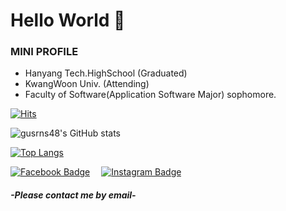 # Hello World 👋

### MINI PROFILE
- Hanyang Tech.HighSchool (Graduated)
- KwangWoon Univ. (Attending)
- Faculty of Software(Application Software Major) sophomore.
<!--
**gusrns48/gusrns48** is a ✨ _special_ ✨ repository because its `README.md` (this file) appears on your GitHub profile.

Here are some ideas to get you started:

- 🔭 I’m currently working on ...
- 🌱 I’m currently learning ...
- 👯 I’m looking to collaborate on ...
- 🤔 I’m looking for help with ...
- 💬 Ask me about ...
- 📫 How to reach me: ...
- 😄 Pronouns: ...
- ⚡ Fun fact: ...
-->

[![Hits](https://hits.seeyoufarm.com/api/count/incr/badge.svg?url=https%3A%2F%2Fgithub.com%2Fgusrns48&count_bg=%238738FF&title_bg=%23555555&icon=github.svg&icon_color=%23E7E7E7&title=hits&edge_flat=false)](https://hits.seeyoufarm.com)

![gusrns48's GitHub stats](https://github-readme-stats.vercel.app/api?username=gusrns48&show_icons=true&theme=dracula&hide=issues)

[![Top Langs](https://github-readme-stats.vercel.app/api/top-langs/?username=gusrns48&layout=compact&theme=dracula)](https://github-readme-stats.vercel.app/api/top-langs/?username=gusrns48&&langs_count=8&layout=compact&theme=dracula)

[![Facebook Badge](https://img.shields.io/badge/-gusrns48-1877f2?style=flat-square&logo=facebook&logoColor=white&link=https://www.facebook.com/gusrns48)](https://www.facebook.com/gusrns48)&emsp;
[![Instagram Badge](https://img.shields.io/badge/-rkdgus_9-dd2a7b?style=flat-square&logo=instagram&logoColor=white&link=https://www.instagram.com/rkdgus_9/)](https://www.instagram.com/rkdgus_9/) 

##### -Please contact me by email-
